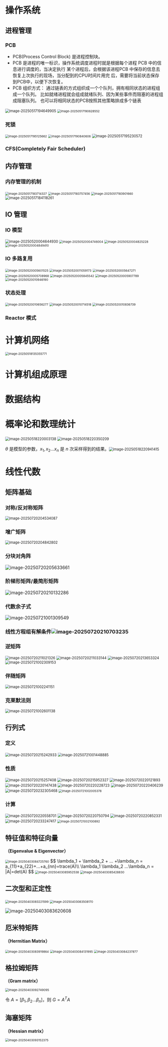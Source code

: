 # 操作系统

## 进程管理

### PCB

- PCB(Process Control Block) 是进程控制块。
- PCB 是进程的唯一标识，操作系统调度进程时就是根据每个进程 PCB 中的信息进行调度的，当决定执行 某个进程后，会根据该进程PCB 中保存的信息去恢复上次执行的现场，当分配到的CPU时间片用完 后，需要将当前状态保存到PCB中，以便下次恢复。
- PCB 组织方式： 通过链表的方式组织成一个个队列，拥有相同状态的进程组成一个队列。 比如就绪进程就会组成就绪队列、因为某些事件而阻塞的进程组成阻塞队列。 也可以将相同状态的PCB按照其他策略排成多个链表

<img src="assets\image-20250517194649905.png" alt="image-20250517194649905" style="zoom:80%;" /> 

<img src="assets\image-20250517190628552.png" alt="image-20250517190628552" style="zoom:67%;" /> 

### 死锁

<img src="assets\image-20250517195125662.png" alt="image-20250517195125662" style="zoom:67%;" /> 

<img src="assets\image-20250517190840606.png" alt="image-20250517190840606" style="zoom:67%;" /> 

<img src="assets\image-20250517195230572.png" alt="image-20250517195230572" style="zoom: 80%;" /> 

### CFS(Completely Fair Scheduler)





## 内存管理

### 内存管理的机制

<img src="assets\image-20250517183714327.png" alt="image-20250517183714327" style="zoom:67%;" /> 

<img src="assets\image-20250517183757456.png" alt="image-20250517183757456" style="zoom: 67%;" /> 

 <img src="assets\image-20250517183901660.png" alt="image-20250517183901660" style="zoom:67%;" /> 

<img src="assets\image-20250517184118261.png" alt="image-20250517184118261" style="zoom:80%;" /> 

## IO 管理

### IO 模型

<img src="assets\image-20250520004644930.png" alt="image-20250520004644930" style="zoom: 80%;" /> 

<img src="assets\image-20250520004746004.png" alt="image-20250520004746004" style="zoom: 67%;" /> 

 <img src="assets\image-20250520004825228.png" alt="image-20250520004825228" style="zoom:67%;" /> 

<img src="assets\image-20250520004849410.png" alt="image-20250520004849410" style="zoom:67%;" /> 

 ### IO 多路复用

<img src="assets\image-20250520005601525.png" alt="image-20250520005601525" style="zoom:67%;" /> 

<img src="assets\image-20250520011059173.png" alt="image-20250520011059173" style="zoom:67%;" /> 

<img src="assets\image-20250520005647271.png" alt="image-20250520005647271" style="zoom:67%;" /> 

 <img src="assets\image-20250520005708968.png" alt="image-20250520005708968" style="zoom:67%;" />

<img src="assets\image-20250520005845542.png" alt="image-20250520005845542" style="zoom:67%;" /> 

<img src="assets\image-20250520005907789.png" alt="image-20250520005907789" style="zoom:67%;" /> 

<img src="assets\image-20250520010946190.png" alt="image-20250520010946190" style="zoom:67%;" /> 

### 状态处理

<img src="assets\image-20250520010656277.png" alt="image-20250520010656277" style="zoom:67%;" /> 

<img src="assets\image-20250520010714518.png" alt="image-20250520010714518" style="zoom:67%;" /> 

<img src="assets\image-20250520010836739.png" alt="image-20250520010836739" style="zoom:67%;" /> 

### Reactor 模式

 

# 计算机网络

<img src="assets\image-20250518135355771.png" alt="image-20250518135355771" style="zoom:67%;" /> 



# 计算机组成原理



# 数据结构



# 概率论和数理统计

<img src="assets\image-20250518220003138.png" alt="image-20250518220003138" style="zoom: 80%;" /> 

<img src="assets\image-20250518220350209.png" alt="image-20250518220350209" style="zoom: 80%;" /> 

 $\theta$ 是模型的参数，$x_1,x_2...x_n$ 是 $n$ 次采样得到的结果。<img src="assets\image-20250518220941415.png" alt="image-20250518220941415" style="zoom:80%;" /> 

# 线性代数

## 矩阵基础

### 对称/反对称矩阵

<img src="assets/image-20250720204534087.png" alt="image-20250720204534087" style="zoom:80%;" />

### 增广矩阵

<img src="assets/image-20250720204842802.png" alt="image-20250720204842802" style="zoom:80%;" /> 

### 分块对角阵

![image-20250720205633661](assets/image-20250720205633661.png) 

### 阶梯形矩阵/最简形矩阵

![image-20250720210132286](assets/image-20250720210132286.png) 



### 代数余子式

![image-20250721001309549](assets/image-20250721001309549.png)

### 线性方程组有解条件![image-20250720210703235](assets/image-20250720210703235.png)

### 逆矩阵

<img src="assets/image-20250720211021326.png" alt="image-20250720211021326" style="zoom:80%;" /> 

<img src="assets/image-20250720211033144.png" alt="image-20250720211033144" style="zoom:80%;" /> 

<img src="assets/image-20250720213653324.png" alt="image-20250720213653324" style="zoom:80%;" /> 

<img src="assets/image-20250721002309153.png" alt="image-20250721002309153" style="zoom:80%;" />  

### 伴随矩阵

<img src="assets/image-20250721002241151.png" alt="image-20250721002241151" style="zoom:80%;" />  

### 克莱默法则

<img src="assets/image-20250721002601138.png" alt="image-20250721002601138" style="zoom:80%;" /> 

## 行列式

### 定义

<img src="assets/image-20250720215242933.png" alt="image-20250720215242933" style="zoom:80%;" /> 

 <img src="assets/image-20250721001448885.png" alt="image-20250721001448885" style="zoom:80%;" />  

### 性质

<img src="assets/image-20250720215257408.png" alt="image-20250720215257408" style="zoom:80%;" /> 

<img src="assets/image-20250720215952327.png" alt="image-20250720215952327" style="zoom:80%;" /> 

<img src="assets/image-20250720220121893.png" alt="image-20250720220121893" style="zoom:80%;" /> 

<img src="assets/image-20250720220147438.png" alt="image-20250720220147438" style="zoom:80%;" /> 

<img src="assets/image-20250720220228723.png" alt="image-20250720220228723" style="zoom:80%;" /> 

<img src="assets/image-20250720220406239.png" alt="image-20250720220406239" style="zoom:80%;" /> 

<img src="assets/image-20250720232305468.png" alt="image-20250720232305468" style="zoom:80%;" /> 

<img src="assets/image-20250721002005378.png" alt="image-20250721002005378" style="zoom:67%;" />  

### 计算

<img src="assets/image-20250720220558701.png" alt="image-20250720220558701" style="zoom:80%;" /> 

<img src="assets/image-20250720220750794.png" alt="image-20250720220750794" style="zoom:80%;" /> 

<img src="assets/image-20250720220852331.png" alt="image-20250720220852331" style="zoom:80%;" /> 

<img src="assets/image-20250720233247417.png" alt="image-20250720233247417" style="zoom:80%;" /> 

<img src="assets/image-20250721002100892.png" alt="image-20250721002100892" style="zoom:67%;" />   

## 特征值和特征向量

**（Eigenvalue & Eigenvector）**

<img src="assets\image-20250403084725760.png" alt="image-20250403084725760" style="zoom:67%;" /> 
$$
\lambda_1 + \lambda_2 + ... +\lambda_n = a_{11}+a_{22}+...+a_{nn}=trace(A)\\
\lambda_1 \lambda_2 ...\lambda_n = |A|=det(A)
$$


<img src="assets\image-20250403085952538.png" alt="image-20250403085952538" style="zoom:67%;" /> 

<img src="assets\image-20250403085428830.png" alt="image-20250403085428830" style="zoom: 67%;" />  

## 二次型和正定性

<img src="assets\image-20250403083221599.png" alt="image-20250403083221599" style="zoom: 67%;" /> 

<img src="assets\image-20250403083508170.png" alt="image-20250403083508170" style="zoom:67%;" /> 

![image-20250403083620608](assets\image-20250403083620608.png) 

## 厄米特矩阵

**（Hermitian Matrix）**

<img src="assets\image-20250403083919864.png" alt="image-20250403083919864" style="zoom:67%;" /> 

<img src="assets\image-20250403084131995.png" alt="image-20250403084131995" style="zoom:67%;" /> 

<img src="assets\image-20250403084237877.png" alt="image-20250403084237877" style="zoom:67%;" /> 

## 格拉姆矩阵

**（Gram matrix）**

<img src="assets\image-20250403092749095.png" alt="image-20250403092749095" style="zoom:67%;" /> 

令  $A=[\beta_1,\beta_2...\beta_n]$，则 $G = A^TA$

## 海塞矩阵

**（Hessian matrix）**

<img src="assets\image-20250403093152375.png" alt="image-20250403093152375" style="zoom: 67%;" /> 

